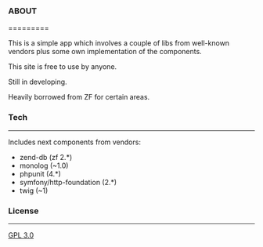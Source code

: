 ### ABOUT
=========

This is a simple app which involves a couple of libs from well-known vendors plus some own implementation of the components.

This site is free to use by anyone.

Still in developing.

Heavily borrowed from ZF for certain areas.

### Tech
--------

Includes next components from vendors:
- zend-db (zf 2.*)
- monolog (~1.0)
- phpunit (4.*)
- symfony/http-foundation (2.*)
- twig (~1)


### License
---------

[GPL 3.0](https://www.gnu.org/licenses/gpl-faq.html)
